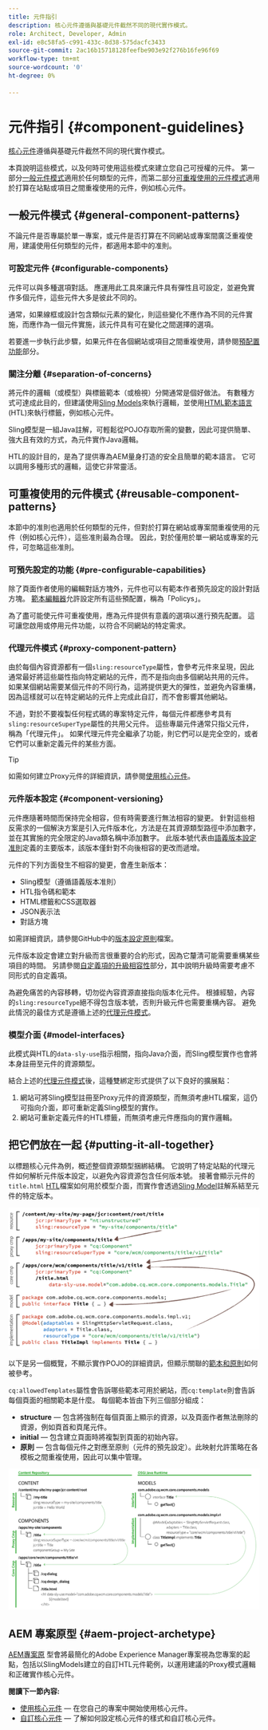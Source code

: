 ```yaml
---
title: 元件指引
description: 核心元件遵循與基礎元件截然不同的現代實作模式。
role: Architect, Developer, Admin
exl-id: e8c58fa5-c991-433c-8d38-575dacfc3433
source-git-commit: 2ac16b15718128feefbe903e92f276b16fe96f69
workflow-type: tm+mt
source-wordcount: '0'
ht-degree: 0%

---
```


# 元件指引 {#component-guidelines}

[核心元件](overview.md)遵循與基礎元件截然不同的現代實作模式。

本頁說明這些模式，以及何時可使用這些模式來建立您自己可授權的元件。 第一部分[一般元件模式](#general-component-patterns)適用於任何類型的元件，而第二部分[可重複使用的元件模式](#reusable-component-patterns)適用於打算在站點或項目之間重複使用的元件，例如核心元件。

## 一般元件模式 {#general-component-patterns}

不論元件是否專屬於單一專案，或元件是否打算在不同網站或專案間廣泛重複使用，建議使用任何類型的元件，都適用本節中的准則。

### 可設定元件 {#configurable-components}

元件可以與多種選項對話。 應運用此工具來讓元件具有彈性且可設定，並避免實作多個元件，這些元件大多是彼此不同的。

通常，如果線框或設計包含類似元素的變化，則這些變化不應作為不同的元件實施，而應作為一個元件實施，該元件具有可在變化之間選擇的選項。

若要進一步執行此步驟，如果元件在各個網站或項目之間重複使用，請參閱[預配置功能](#pre-configurable-capabilities)部分。

### 關注分離 {#separation-of-concerns}

將元件的邏輯（或模型）與標籤範本（或檢視）分開通常是個好做法。 有數種方式可達成此目的，但建議使用[Sling Models](https://sling.apache.org/documentation/bundles/models.html)來執行邏輯，並使用[HTML範本語言](https://experienceleague.adobe.com/docs/experience-manager-htl/using/overview.html?lang=zh-Hant)(HTL)來執行標籤，例如核心元件。

Sling模型是一組Java註解，可輕鬆從POJO存取所需的變數，因此可提供簡單、強大且有效的方式，為元件實作Java邏輯。

HTL的設計目的，是為了提供專為AEM量身打造的安全且簡單的範本語言。 它可以調用多種形式的邏輯，這使它非常靈活。

## 可重複使用的元件模式 {#reusable-component-patterns}

本節中的准則也適用於任何類型的元件，但對於打算在網站或專案間重複使用的元件（例如核心元件），這些准則最為合理。 因此，對於僅用於單一網站或專案的元件，可忽略這些准則。

### 可預先設定的功能 {#pre-configurable-capabilities}

除了頁面作者使用的編輯對話方塊外，元件也可以有範本作者預先設定的設計對話方塊。 [範本編輯器](https://experienceleague.adobe.com/docs/experience-manager-cloud-service/sites/authoring/features/templates.html)允許設定所有這些預配置，稱為「Policys」。

為了盡可能使元件可重複使用，應為元件提供有意義的選項以進行預先配置。 這可讓您啟用或停用元件功能，以符合不同網站的特定需求。

### 代理元件模式 {#proxy-component-pattern}

由於每個內容資源都有一個`sling:resourceType`屬性，會參考元件來呈現，因此通常最好將這些屬性指向特定網站的元件，而不是指向由多個網站共用的元件。 如果某個網站需要某個元件的不同行為，這將提供更大的彈性，並避免內容重構，因為這樣就可以在特定網站的元件上完成此自訂，而不會影響其他網站。

不過，對於不要複製任何程式碼的專案特定元件，每個元件都應參考具有`sling:resourceSuperType`屬性的共用父元件。 這些專屬元件通常只指父元件，稱為「代理元件」。 如果代理元件完全繼承了功能，則它們可以是完全空的，或者它們可以重新定義元件的某些方面。

>[!TIP]
>
>如需如何建立Proxy元件的詳細資訊，請參閱[使用核心元件](/help/get-started/using.md#create-proxy-components)。

### 元件版本設定 {#component-versioning}

元件應隨著時間而保持完全相容，但有時需要進行無法相容的變更。 針對這些相反需求的一個解決方案是引入元件版本化，方法是在其資源類型路徑中添加數字，並在其實施的完全限定的Java類名稱中添加數字。 此版本號代表由[語義版本設定准則](https://semver.org/)定義的主要版本，該版本僅針對不向後相容的更改而遞增。

元件的下列方面發生不相容的變更，會產生新版本：

* Sling模型（遵循語義版本准則）
* HTL指令碼和範本
* HTML標籤和CSS選取器
* JSON表示法
* 對話方塊

如需詳細資訊，請參閱GitHub中的[版本設定原則](https://github.com/adobe/aem-core-wcm-components/wiki/Versioning-Policies)檔案。

元件版本設定會建立對升級而言很重要的合約形式，因為它釐清可能需要重構某些項目的時間。 另請參閱[自定義項的升級相容性](customizing.md#upgrade-compatibility-of-customizations)部分，其中說明升級時需要考慮不同形式的自定義項。

為避免痛苦的內容移轉，切勿從內容資源直接指向版本化元件。 根據經驗，內容的`sling:resourceType`絕不得包含版本號，否則升級元件也需要重構內容。 避免此情況的最佳方式是遵循上述的[代理元件模式](#proxy-component-pattern)。

### 模型介面 {#model-interfaces}

此模式與HTL的`data-sly-use`指示相關，指向Java介面，而Sling模型實作也會將本身註冊至元件的資源類型。

結合上述的[代理元件模式](#proxy-component-pattern)後，這種雙綁定形式提供了以下良好的擴展點：

1. 網站可將Sling模型註冊至Proxy元件的資源類型，而無須考慮HTL檔案，這仍可指向介面，即可重新定義Sling模型的實作。
1. 網站可重新定義元件的HTL標籤，而無須考慮元件應指向的實作邏輯。

## 把它們放在一起 {#putting-it-all-together}

以標題核心元件為例，概述整個資源類型捆綁結構。 它說明了特定站點的代理元件如何解析元件版本設定，以避免內容資源包含任何版本號。 接著會顯示元件的`title.html` [ HTL](https://experienceleague.adobe.com/docs/experience-manager-htl/using/overview.html)檔案如何用於模型介面，而實作會透過[Sling Model](https://sling.apache.org/documentation/bundles/models.html)註解系結至元件的特定版本。

![資源綁定概述](/help/assets/chlimage_1-32.png)

以下是另一個概覽，不顯示實作POJO的詳細資訊，但顯示關聯的[範本和原則](https://experienceleague.adobe.com/docs/experience-manager-cloud-service/implementing/components-templates/templates.html)如何被參考。

`cq:allowedTemplates`屬性會告訴哪些範本可用於網站，而`cq:template`則會告訴每個頁面的相關範本是什麼。 每個範本皆由下列三個部分組成：

* **structure**  — 包含將強制在每個頁面上顯示的資源，以及頁面作者無法刪除的資源，例如頁首和頁尾元件。
* **initial**  — 包含建立頁面時將複製到頁面的初始內容。
* **原則**  — 包含每個元件之對應至原則（元件的預先設定）。此映射允許策略在各模板之間重複使用，因此可以集中管理。

![模板和策略概述](/help/assets/screen_shot_2018-12-07at093102.png)

## AEM 專案原型 {#aem-project-archetype}

[AEM專案原](/help/developing/archetype/overview.md) 型會將最簡化的Adobe Experience Manager專案視為您專案的起點，包括以SlingModels建立的自訂HTL元件範例，以運用建議的Proxy模式邏輯和正確實作核心元件。

**閱讀下一節內容:**

* [使用核心元件](/help/get-started/using.md)  — 在您自己的專案中開始使用核心元件。
* [自訂核心元件](customizing.md)  — 了解如何設定核心元件的樣式和自訂核心元件。
